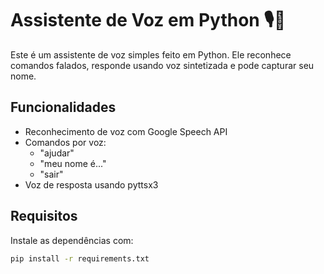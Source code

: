 # Assistente de Voz em Python 🎙️🤖

Este é um assistente de voz simples feito em Python. Ele reconhece comandos falados, responde usando voz sintetizada e pode capturar seu nome.

## Funcionalidades
- Reconhecimento de voz com Google Speech API
- Comandos por voz:
  - "ajudar"
  - "meu nome é..."
  - "sair"
- Voz de resposta usando pyttsx3

## Requisitos

Instale as dependências com:

```bash
pip install -r requirements.txt


